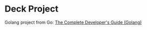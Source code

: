 # Deck Project

Golang project from Go: [The Complete Developer's Guide (Golang)](https://www.udemy.com/course/go-the-complete-developers-guide)